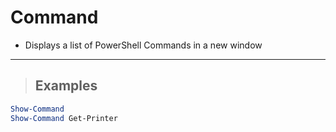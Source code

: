 # Command

- Displays a list of PowerShell Commands in a new window

---

> ## **Examples**

```PowerShell
Show-Command
Show-Command Get-Printer
```
